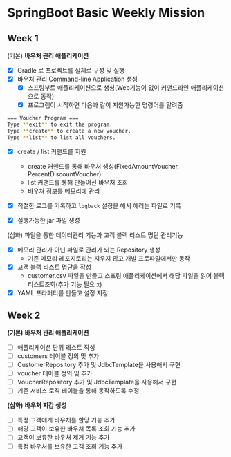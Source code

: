 # SpringBoot Basic Weekly Mission

## Week 1

(기본) **바우처 관리 애플리케이션**

- [x]  Gradle 로 프로젝트를 실제로 구성 및 실행
- [x]  바우처 관리 Command-line Application 생성
    - [x]  스프링부트 애플리케이션으로 생성(Web기능이 없이 커맨드라인 애플리케이션으로 동작)
    - [x]  프로그램이 시작하면 다음과 같이 지원가능한 명령어를 알려줌

```bash
=== Voucher Program ===
Type **exit** to exit the program.
Type **create** to create a new voucher.
Type **list** to list all vouchers.
```

- [x]  create / list 커맨드를 지원
    - create 커맨드를 통해 바우처 생성(FixedAmountVoucher, PercentDiscountVoucher)
    - list 커맨드를 통해 만들어진 바우처 조회
    - 바우처 정보를 메모리에 관리

- [x]  적절한 로그를 기록하고 `logback` 설정을 해서 에러는 파일로 기록
- [x] 실행가능한 jar 파일 생성

(심화) 파일을 통한 데이터관리 기능과 고객 블랙 리스트 명단 관리기능

- [x]  메모리 관리가 아닌 파일로 관리가 되는 Repository 생성
    - 기존 메모리 레포지토리는 지우지 않고 개발 프로파일에서만 동작
- [x]  고객 블랙 리스트 명단을 작성
    - customer.csv 파일을 만들고 스프링 애플리케이션에서 해당 파일을 읽어 블랙 리스트조회(추가 기능 필요 x)
- [x]  YAML 프라퍼티를 만들고 설정 지정

## Week 2

**(기본)** **바우처 관리 애플리케이션**

- [ ]  애플리케이션 단위 테스트 작성
- [ ]  customers 테이블 정의 및 추가
- [ ]  CustomerRepository 추가 및 JdbcTemplate을 사용해서 구현
- [ ]  voucher 테이블 정의 및 추가
- [ ]  VoucherRepository 추가 및 JdbcTemplate을 사용해서 구현
- [ ]  기존 서비스 로직 테이블을 통해 동작하도록 수정

**(심화)** **바우처 지갑 생성**

- [ ]  특정 고객에게 바우처를 할당 기능 추가
- [ ]  해당 고객이 보유한 바우처 목록 조회 기능 추가
- [ ]  고객이 보유한 바우처 제거 기능 추가
- [ ]  특정 바우처를 보유한 고객 조회 기능 추가